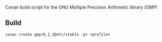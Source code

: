 Conan build script for the GNU Multiple Precision Arithmetic library (GMP)

Build
--

`conan create gmp/6.1.2@ntc/stable -pr <profile>`
